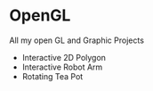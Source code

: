 # OpenGL
All my open GL and Graphic Projects

- Interactive 2D Polygon
- Interactive Robot Arm
- Rotating Tea Pot 
